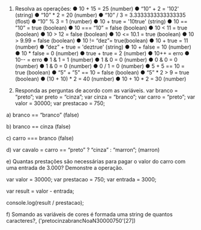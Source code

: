 1. Resolva as operações:
● 10 + 15 = 25 (number)
● “10” + 2 = '102' (string)
● “10” * 2 = 20 (number)
● “10” / 3 = 3.3333333333333335 (flost)
● “10” % 3 = 1 (number)
● 10 + true = '10true' (string)
● 10 == ”10” = true (boolean)
● 10 === “10” = false (boolean)
● 10 < 11 = true (boolean)
● 10 > 12 = false (boolean)
● 10 <= 10.1 = true (boolean)
● 10 > 9.99 = false (boolean)
● 10 != “dez”= true(boolean)
● 10 + true = 11 (number)
● “dez” + true = 'deztrue' (string)
● 10 + false = 10 (number)
● 10 * false = 0 (number)
● true + true = 2 (number)
● 10++ = erro
● 10-- = erro
● 1 & 1 = 1 (number)
● 1 & 0 = 0 (number)
● 0 & 0 = 0 (number)
● 1 & 0 = 0 (number) 
● 0 / 1 = 0 (number)
● 5 + 5 == 10 = true (boolean)
● “5” + ”5” == 10 = false (boolean)
● “5” * 2 > 9 = true (boolean)
● (10 + 10) * 2 = 40 (number)
● 10 + 10 * 2 = 30  (number) 

2. Responda as perguntas de acordo com as variáveis.
var branco = “preto”;
var preto = “cinza”;
var cinza = “branco”;
var carro = “preto”;
var valor = 30000;
var prestacao = 750;

a) branco == “branco” 
(false)

b) branco == cinza 
(false)

c) carro === branco 
(false)

d) var cavalo = carro == “preto” ? “cinza” : “marron”; 
(marron)

e) Quantas prestações são necessárias para pagar o valor do carro com uma entrada
de 3.000? Demonstre a operação.

var valor = 30000;
var prestacao = 750;
var entrada = 3000;

var result = valor - entrada;

console.log(result / prestacao);



f) Somando as variáveis de cores é formada uma string de quantos caracteres?,
('pretocinzabrancNoaN30000750'[27])
